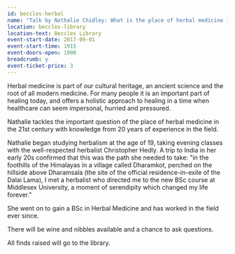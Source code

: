 ```yaml
---
id: beccles-herbal
name: "Talk by Nathalie Chidley: What is the place of herbal medicine in the 21st century?"
location: beccles-library
location-text: Beccles Library
event-start-date: 2017-09-01
event-start-time: 1915
event-doors-open: 1900
breadcrumb: y
event-ticket-price: 3
---
```


Herbal medicine is part of our cultural heritage, an ancient science and the root of all modern medicine. For many people it is an important part of healing today, and offers a holistic approach to healing in a time when healthcare can seem impersonal, hurried and pressured.

Nathalie tackles the important question of the place of herbal medicine in the 21st century with knowledge from 20 years of experience in the field.

Nathalie began studying herbalism at the age of 19, taking evening classes with the well-respected herbalist Christopher Hedly. A trip to India in her early 20s confirmed that this was the path she needed to take: "in the foothills of the Himalayas in a village called Dharamkot, perched on the hillside above Dharamsala (the site of the official residence-in-exile of the Dalai Lama), I met a herbalist who directed me to the new BSc course at Middlesex University, a moment of serendipity which changed my life forever."

She went on to gain a BSc in Herbal Medicine and has worked in the field ever since.

There will be wine and nibbles available and a chance to ask questions.

All finds raised will go to the library.
